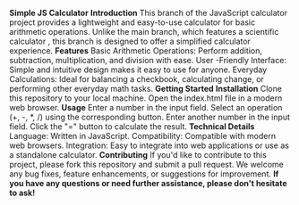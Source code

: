 **Simple JS Calculator**
**Introduction**
This branch of the JavaScript calculator project provides a lightweight and easy-to-use calculator for basic arithmetic operations.
Unlike the main branch, which features a scientific calculator ,
this branch is designed to offer a simplified calculator experience.
**Features**
Basic Arithmetic Operations: Perform addition, subtraction, multiplication, and division with ease.
User -Friendly Interface: Simple and intuitive design makes it easy to use for anyone.
Everyday Calculations: Ideal for balancing a checkbook, calculating change, or performing other everyday math tasks.
**Getting Started**
**Installation**
Clone this repository to your local machine.
Open the index.html file in a modern web browser.
**Usage**
Enter a number in the input field.
Select an operation (+, -, *, /) using the corresponding button.
Enter another number in the input field.
Click the "=" button to calculate the result.
**Technical Details**
Language: Written in JavaScript.
Compatibility: Compatible with modern web browsers.
Integration: Easy to integrate into web applications or use as a standalone calculator.
**Contributing**
If you'd like to contribute to this project, please fork this repository and submit a pull request. 
We welcome any bug fixes, feature enhancements, or suggestions for improvement.
**If you have any questions or need further assistance, please don't hesitate to ask!**
